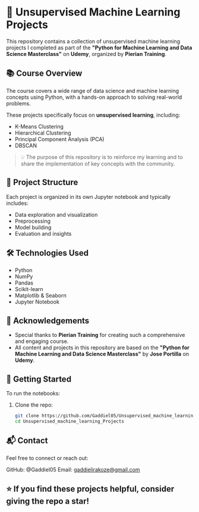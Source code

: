 # 🧠 Unsupervised Machine Learning Projects

This repository contains a collection of unsupervised machine learning projects I completed as part of the **"Python for Machine Learning and Data Science Masterclass"** on **Udemy**, organized by **Pierian Training**.

## 📚 Course Overview

The course covers a wide range of data science and machine learning concepts using Python, with a hands-on approach to solving real-world problems.

These projects specifically focus on **unsupervised learning**, including:
- K-Means Clustering
- Hierarchical Clustering
- Principal Component Analysis (PCA)
- DBSCAN

> 💡 The purpose of this repository is to reinforce my learning and to share the implementation of key concepts with the community.

## 📁 Project Structure

Each project is organized in its own Jupyter notebook and typically includes:
- Data exploration and visualization
- Preprocessing
- Model building
- Evaluation and insights

## 🛠 Technologies Used

- Python
- NumPy
- Pandas
- Scikit-learn
- Matplotlib & Seaborn
- Jupyter Notebook

## 🙏 Acknowledgements

- Special thanks to **Pierian Training** for creating such a comprehensive and engaging course.
- All content and projects in this repository are based on the **"Python for Machine Learning and Data Science Masterclass"** by **Jose Portilla** on **Udemy**.

## 🚀 Getting Started

To run the notebooks:

1. Clone the repo:
   ```bash
   git clone https://github.com/Gaddiel05/Unsupervised_machine_learning_Projects.git
   cd Unsupervised_machine_learning_Projects

## 📬 Contact
Feel free to connect or reach out:

GitHub: @Gaddiel05
Email: gaddielirakoze@gmail.com

## ⭐️ If you find these projects helpful, consider giving the repo a star!

